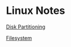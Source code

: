 # Linux Notes



[Disk Partitioning](/disk_partitition/README.md)

[Filesystem](/filesystem/README.md)